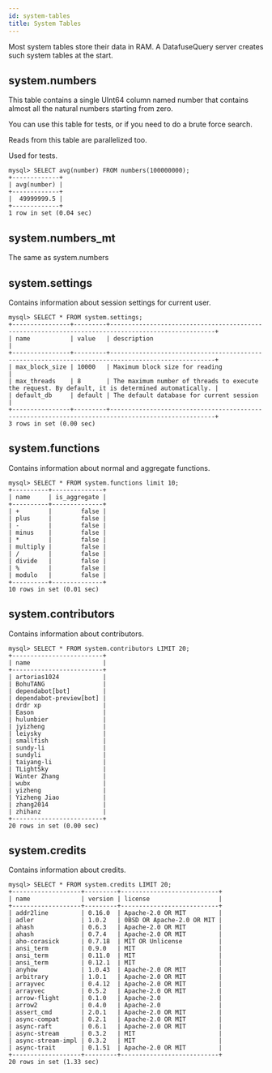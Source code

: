 ```yaml
---
id: system-tables
title: System Tables
---
```


Most system tables store their data in RAM. A DatafuseQuery server creates such system tables at the start.

## system.numbers

This table contains a single UInt64 column named number that contains almost all the natural numbers starting from zero.

You can use this table for tests, or if you need to do a brute force search.

Reads from this table are parallelized too.

Used for tests.

```
mysql> SELECT avg(number) FROM numbers(100000000);
+-------------+
| avg(number) |
+-------------+
|  49999999.5 |
+-------------+
1 row in set (0.04 sec)
```

## system.numbers_mt

The same as system.numbers


## system.settings

Contains information about session settings for current user.

```
mysql> SELECT * FROM system.settings;
+----------------+---------+---------------------------------------------------------------------------------------------------+
| name           | value   | description                                                                                       |
+----------------+---------+---------------------------------------------------------------------------------------------------+
| max_block_size | 10000   | Maximum block size for reading                                                                    |
| max_threads    | 8       | The maximum number of threads to execute the request. By default, it is determined automatically. |
| default_db     | default | The default database for current session                                                          |
+----------------+---------+---------------------------------------------------------------------------------------------------+
3 rows in set (0.00 sec)
```

## system.functions

Contains information about normal and aggregate functions.

```
mysql> SELECT * FROM system.functions limit 10;
+----------+--------------+
| name     | is_aggregate |
+----------+--------------+
| +        |        false |
| plus     |        false |
| -        |        false |
| minus    |        false |
| *        |        false |
| multiply |        false |
| /        |        false |
| divide   |        false |
| %        |        false |
| modulo   |        false |
+----------+--------------+
10 rows in set (0.01 sec)

```
## system.contributors

Contains information about contributors.

```
mysql> SELECT * FROM system.contributors LIMIT 20;
+-------------------------+
| name                    |
+-------------------------+
| artorias1024            |
| BohuTANG                |
| dependabot[bot]         |
| dependabot-preview[bot] |
| drdr xp                 |
| Eason                   |
| hulunbier               |
| jyizheng                |
| leiysky                 |
| smallfish               |
| sundy-li                |
| sundyli                 |
| taiyang-li              |
| TLightSky               |
| Winter Zhang            |
| wubx                    |
| yizheng                 |
| Yizheng Jiao            |
| zhang2014               |
| zhihanz                 |
+-------------------------+
20 rows in set (0.00 sec)
```

## system.credits

Contains information about credits.

```
mysql> SELECT * FROM system.credits LIMIT 20;
+-------------------+---------+---------------------------+
| name              | version | license                   |
+-------------------+---------+---------------------------+
| addr2line         | 0.16.0  | Apache-2.0 OR MIT         |
| adler             | 1.0.2   | 0BSD OR Apache-2.0 OR MIT |
| ahash             | 0.6.3   | Apache-2.0 OR MIT         |
| ahash             | 0.7.4   | Apache-2.0 OR MIT         |
| aho-corasick      | 0.7.18  | MIT OR Unlicense          |
| ansi_term         | 0.9.0   | MIT                       |
| ansi_term         | 0.11.0  | MIT                       |
| ansi_term         | 0.12.1  | MIT                       |
| anyhow            | 1.0.43  | Apache-2.0 OR MIT         |
| arbitrary         | 1.0.1   | Apache-2.0 OR MIT         |
| arrayvec          | 0.4.12  | Apache-2.0 OR MIT         |
| arrayvec          | 0.5.2   | Apache-2.0 OR MIT         |
| arrow-flight      | 0.1.0   | Apache-2.0                |
| arrow2            | 0.4.0   | Apache-2.0                |
| assert_cmd        | 2.0.1   | Apache-2.0 OR MIT         |
| async-compat      | 0.2.1   | Apache-2.0 OR MIT         |
| async-raft        | 0.6.1   | Apache-2.0 OR MIT         |
| async-stream      | 0.3.2   | MIT                       |
| async-stream-impl | 0.3.2   | MIT                       |
| async-trait       | 0.1.51  | Apache-2.0 OR MIT         |
+-------------------+---------+---------------------------+
20 rows in set (1.33 sec)
```